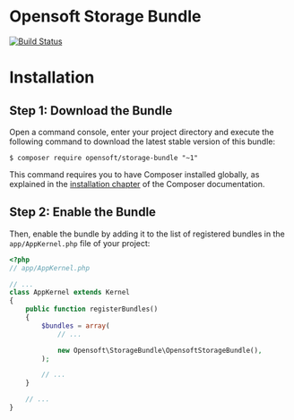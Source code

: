 Opensoft Storage Bundle
=======================

[![Build Status](https://travis-ci.com/opensoft/OpensoftStorageBundle.svg?token=otbbpqUUMBuesyKDQkii&branch=master)](https://travis-ci.com/opensoft/OpensoftStorageBundle)

Installation
============

Step 1: Download the Bundle
---------------------------

Open a command console, enter your project directory and execute the
following command to download the latest stable version of this bundle:

```console
$ composer require opensoft/storage-bundle "~1"
```

This command requires you to have Composer installed globally, as explained
in the [installation chapter](https://getcomposer.org/doc/00-intro.md)
of the Composer documentation.

Step 2: Enable the Bundle
-------------------------

Then, enable the bundle by adding it to the list of registered bundles
in the `app/AppKernel.php` file of your project:

```php
<?php
// app/AppKernel.php

// ...
class AppKernel extends Kernel
{
    public function registerBundles()
    {
        $bundles = array(
            // ...

            new Opensoft\StorageBundle\OpensoftStorageBundle(),
        );

        // ...
    }

    // ...
}
```
